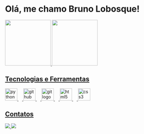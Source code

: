 # Olá, me chamo Bruno Lobosque!

<div>
<a href="https://github.com/L0b0sk">
<img loading="lazy" height="150em" src="https://github-readme-stats.vercel.app/api/top-langs/?username=L0b0sk&layout=compact&langs_count=7&theme=dracula"/>
<img loading="lazy" height="150em" src="https://github-readme-stats.vercel.app/api?username=L0b0sk&show_icons=true&theme=dracula&include_all_commits=true&count_private=true"/>
</div>
  
## Tecnologias e Ferramentas  
<div align="left">
  <img src="https://cdn.jsdelivr.net/gh/devicons/devicon/icons/python/python-original.svg" height="40" alt="python logo"  />
  <img width="12" />
  <img src="https://cdn.jsdelivr.net/gh/devicons/devicon/icons/github/github-original.svg" height="40" alt="github logo"  />
  <img width="12" />
  <img src="https://cdn.jsdelivr.net/gh/devicons/devicon/icons/git/git-original.svg" height="40" alt="git logo"  />
  <img width="12" />
  <img src="https://cdn.jsdelivr.net/gh/devicons/devicon/icons/html5/html5-original.svg" height="40" alt="html5 logo"  />
  <img width="12" />
  <img src="https://cdn.jsdelivr.net/gh/devicons/devicon/icons/css3/css3-original.svg" height="40" alt="css3 logo"  />
</div>

## Contatos
<div> 
  <a href="https://www.linkedin.com/in/bruno-lobosque-23100428a?utm_source=share&utm_campaign=share_via&utm_content=profile&utm_medium=ios_app" target="_blank"><img src="https://img.shields.io/badge/-LinkedIn-%230077B5?style=for-the-badge&logo=linkedin&logoColor=white" target="_blank">
  <a href = "mailto:bruno.lobosque@gmail.com"><img loading="lazy" src="https://img.shields.io/badge/Gmail-D14836?style=for-the-badge&logo=gmail&logoColor=white" target="_blank"></a>
